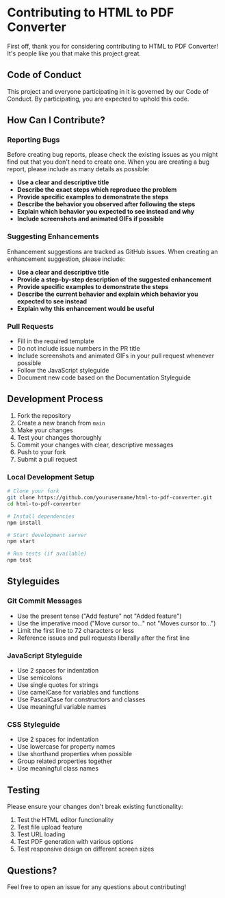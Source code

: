 # Contributing to HTML to PDF Converter

First off, thank you for considering contributing to HTML to PDF Converter! It's people like you that make this project great.

## Code of Conduct

This project and everyone participating in it is governed by our Code of Conduct. By participating, you are expected to uphold this code.

## How Can I Contribute?

### Reporting Bugs

Before creating bug reports, please check the existing issues as you might find out that you don't need to create one. When you are creating a bug report, please include as many details as possible:

- **Use a clear and descriptive title**
- **Describe the exact steps which reproduce the problem**
- **Provide specific examples to demonstrate the steps**
- **Describe the behavior you observed after following the steps**
- **Explain which behavior you expected to see instead and why**
- **Include screenshots and animated GIFs if possible**

### Suggesting Enhancements

Enhancement suggestions are tracked as GitHub issues. When creating an enhancement suggestion, please include:

- **Use a clear and descriptive title**
- **Provide a step-by-step description of the suggested enhancement**
- **Provide specific examples to demonstrate the steps**
- **Describe the current behavior and explain which behavior you expected to see instead**
- **Explain why this enhancement would be useful**

### Pull Requests

- Fill in the required template
- Do not include issue numbers in the PR title
- Include screenshots and animated GIFs in your pull request whenever possible
- Follow the JavaScript styleguide
- Document new code based on the Documentation Styleguide

## Development Process

1. Fork the repository
2. Create a new branch from `main`
3. Make your changes
4. Test your changes thoroughly
5. Commit your changes with clear, descriptive messages
6. Push to your fork
7. Submit a pull request

### Local Development Setup

```bash
# Clone your fork
git clone https://github.com/yourusername/html-to-pdf-converter.git
cd html-to-pdf-converter

# Install dependencies
npm install

# Start development server
npm start

# Run tests (if available)
npm test
```

## Styleguides

### Git Commit Messages

- Use the present tense ("Add feature" not "Added feature")
- Use the imperative mood ("Move cursor to..." not "Moves cursor to...")
- Limit the first line to 72 characters or less
- Reference issues and pull requests liberally after the first line

### JavaScript Styleguide

- Use 2 spaces for indentation
- Use semicolons
- Use single quotes for strings
- Use camelCase for variables and functions
- Use PascalCase for constructors and classes
- Use meaningful variable names

### CSS Styleguide

- Use 2 spaces for indentation
- Use lowercase for property names
- Use shorthand properties when possible
- Group related properties together
- Use meaningful class names

## Testing

Please ensure your changes don't break existing functionality:

1. Test the HTML editor functionality
2. Test file upload feature
3. Test URL loading
4. Test PDF generation with various options
5. Test responsive design on different screen sizes

## Questions?

Feel free to open an issue for any questions about contributing!
